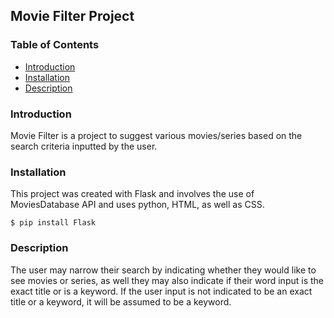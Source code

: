 ## Movie Filter Project

### Table of Contents              
* [Introduction](#Introduction)
* [Installation](#Installation)
* [Description](#Description) 

### Introduction     
Movie Filter is a project to suggest various movies/series based on the search criteria inputted by the user. 
  
### Installation 
This project was created with Flask and involves the use of MoviesDatabase API and uses python, HTML, as well as CSS. 
```
$ pip install Flask  
```        

### Description
The user may narrow their search by indicating whether they would like to see movies or series, as well they may also indicate if their word input is the exact title or is a keyword. If the user input is not indicated to be an exact title or a keyword, it will be assumed to be a keyword.  
